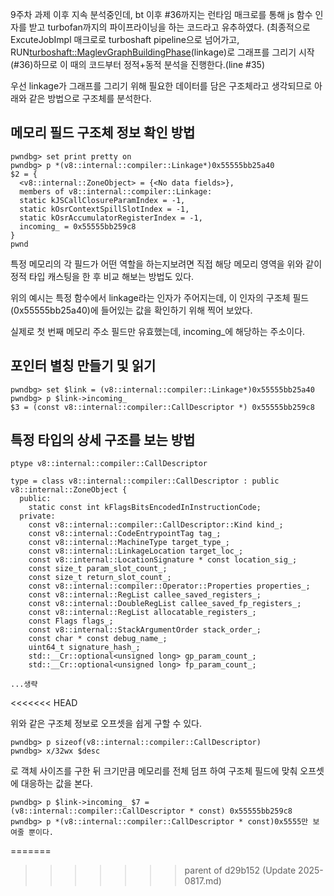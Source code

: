 9주차 과제 이후 지속 분석중인데, bt 이후 #36까지는 런타임 매크로를 통해 js 함수 인자를 받고 turbofan까지의 파이프라이닝을 하는 코드라고 유추하였다. (최종적으로 ExcuteJobImpl 매크로로 turboshaft pipeline으로
넘어가고, RUN<turboshaft::MaglevGraphBuildingPhase>(linkage)로 그래프를 그리기 시작(#36)하므로 이 때의 코드부터 정적+동적 분석을 진행한다.(line #35)

우선 linkage가 그래프를 그리기 위해 필요한 데이터를 담은 구조체라고 생각되므로 아래와 같은 방법으로 구조체를 분석한다.

## 메모리 필드 구조체 정보 확인 방법
```
pwndbg> set print pretty on
pwndbg> p *(v8::internal::compiler::Linkage*)0x55555bb25a40
$2 = {
  <v8::internal::ZoneObject> = {<No data fields>}, 
  members of v8::internal::compiler::Linkage:
  static kJSCallClosureParamIndex = -1,
  static kOsrContextSpillSlotIndex = -1,
  static kOsrAccumulatorRegisterIndex = -1,
  incoming_ = 0x55555bb259c8
}
pwnd
```

특정 메모리의 각 필드가 어떤 역할을 하는지보려면 직접 해당 메모리 영역을 위와 같이 정적 타입 캐스팅을 한 후 비교 해보는 방법도 있다. 

위의 예시는 특정 함수에서 linkage라는 인자가 주어지는데, 이 인자의 구조체 필드(0x55555bb25a40)에 들어있는 값을 확인하기 위해 찍어 보았다. 

실제로 첫 번째 메모리 주소 필드만 유효했는데, incoming_에 해당하는 주소이다.

## 포인터 별칭 만들기 및 읽기
```
pwndbg> set $link = (v8::internal::compiler::Linkage*)0x55555bb25a40
pwndbg> p $link->incoming_
$3 = (const v8::internal::compiler::CallDescriptor *) 0x55555bb259c8
```

## 특정 타입의 상세 구조를 보는 방법
```
ptype v8::internal::compiler::CallDescriptor

type = class v8::internal::compiler::CallDescriptor : public v8::internal::ZoneObject {
  public:
    static const int kFlagsBitsEncodedInInstructionCode;
  private:
    const v8::internal::compiler::CallDescriptor::Kind kind_;
    const v8::internal::CodeEntrypointTag tag_;
    const v8::internal::MachineType target_type_;
    const v8::internal::LinkageLocation target_loc_;
    const v8::internal::LocationSignature * const location_sig_;
    const size_t param_slot_count_;
    const size_t return_slot_count_;
    const v8::internal::compiler::Operator::Properties properties_;
    const v8::internal::RegList callee_saved_registers_;
    const v8::internal::DoubleRegList callee_saved_fp_registers_;
    const v8::internal::RegList allocatable_registers_;
    const Flags flags_;
    const v8::internal::StackArgumentOrder stack_order_;
    const char * const debug_name_;
    uint64_t signature_hash_;
    std::__Cr::optional<unsigned long> gp_param_count_;
    std::__Cr::optional<unsigned long> fp_param_count_;

...생략
```

<<<<<<< HEAD

위와 같은 구조체 정보로 오프셋을 쉽게 구할 수 있다. 

```
pwndbg> p sizeof(v8::internal::compiler::CallDescriptor)
pwndbg> x/32wx $desc
```
로 객체 사이즈를 구한 뒤 크기만큼 메모리를 전체 덤프 하여 구조체 필드에 맞춰 오프셋에 대응하는 값을 본다.


```
pwndbg> p $link->incoming_ $7 = (v8::internal::compiler::CallDescriptor * const) 0x55555bb259c8
pwndbg> p *(v8::internal::compiler::CallDescriptor * const)0x5555만 보여줄 뿐이다. 
```
=======
>>>>>>> parent of d29b152 (Update 2025-0817.md)

